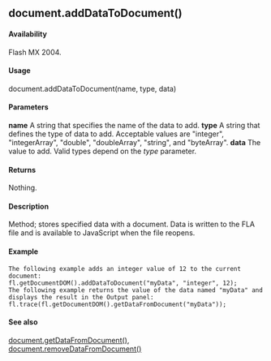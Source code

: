 ## document.addDataToDocument()

#### Availability

Flash MX 2004.

#### Usage

document.addDataToDocument(name, type, data)

#### Parameters

**name** A string that specifies the name of the data to add.
**type** A string that defines the type of data to add. Acceptable values are "integer", "integerArray", "double", "doubleArray", "string", and "byteArray".
**data** The value to add. Valid types depend on the *type* parameter.

#### Returns

Nothing.

#### Description

Method; stores specified data with a document. Data is written to the FLA file and is available to JavaScript when the file reopens.

#### Example

```
The following example adds an integer value of 12 to the current document:
fl.getDocumentDOM().addDataToDocument("myData", "integer", 12);
The following example returns the value of the data named "myData" and displays the result in the Output panel:
fl.trace(fl.getDocumentDOM().getDataFromDocument("myData"));

```
#### See also

[document.getDataFromDocument()](#_bookmark204), [document.removeDataFromDocument()](#_bookmark253)

